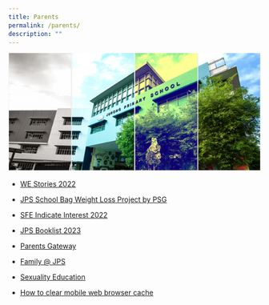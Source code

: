 ```yaml
---
title: Parents
permalink: /parents/
description: ""
---
```


![](/images/Banner.png)

*   [WE Stories 2022](https://online.fliphtml5.com/obrr/qkde/#p=1)  
    
*   [JPS School Bag Weight Loss Project by PSG](/files/School%20Bag%20Weight%20Loss%20Project.pdf)
*   [SFE Indicate Interest 2022]()
*   [JPS Booklist 2023](/forms/JPS-Booklist-2023/)
*   [Parents Gateway](/others/Parents-Gateway/)
*   [Family @ JPS](/partners/Family-Matters-at-JPS/)
*   [Sexuality Education](/cce/Programmes/MOE-Sexuality-Education-In-Schools/) 
*   [How to clear mobile web browser cache](/others/Clear-Cache/)